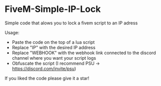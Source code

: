 # FiveM-Simple-IP-Lock

Simple code that alows you to lock a fivem script to an IP adress

Usage:
- Paste the code on the top of a lua script
- Replace "IP" with the desired IP address
- Replace "WEBHOOK" with the webhook link connected to the discord channel where you want your script logs
- Obfuscate the script (I recommend PSU -> https://discord.com/invite/psu)

If you liked the code please give it a star!
